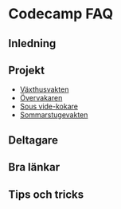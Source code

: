 # Codecamp FAQ

## Inledning

## Projekt
* [Växthusvakten](GREENHOUSE.md)
* [Övervakaren](SURVEILLANCE.md)
* [Sous vide-kokare](SOUS_VIDE.md)
* [Sommarstugevakten](CABIN_WATCH.md)

## Deltagare

## Bra länkar

## Tips och tricks
